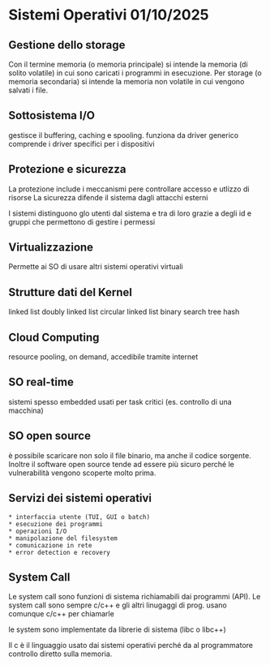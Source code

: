 
# Sistemi Operativi 01/10/2025
## Gestione dello storage
Con il termine memoria (o memoria principale) si intende la memoria (di solito volatile) in cui sono caricati i programmi in esecuzione.
Per storage (o memoria secondaria) si intende la memoria non volatile in cui vengono salvati i file.

## Sottosistema I/O
gestisce il buffering, caching e spooling.
funziona da driver generico
comprende i driver specifici per i dispositivi

## Protezione e sicurezza
La protezione include i meccanismi pere controllare accesso e utlizzo di risorse
La sicurezza difende il sistema dagli attacchi esterni

I sistemi distinguono glo utenti dal sistema e tra di loro grazie a degli id e gruppi che permettono di gestire i permessi

## Virtualizzazione
Permette ai SO di usare altri sistemi operativi virtuali

## Strutture dati del Kernel
linked list
doubly linked list
circular linked list
binary search tree
hash

## Cloud Computing
resource pooling, on demand, accedibile tramite internet

## SO real-time
sistemi spesso embedded usati per task critici (es. controllo di una macchina)

## SO open source
è possibile scaricare non solo il file binario, ma anche il codice sorgente. Inoltre il software open source tende ad essere più sicuro perché le vulnerabilità vengono scoperte molto prima.

## Servizi dei sistemi operativi
	* interfaccia utente (TUI, GUI o batch)
	* esecuzione dei programmi
	* operazioni I/O
	* manipolazione del filesystem
	* comunicazione in rete
	* error detection e recovery
	
## System Call
Le system call sono funzioni di sistema richiamabili dai programmi (API). Le system call sono sempre c/c++ e gli altri linugaggi di prog. usano comunque c/c++ per chiamarle

le system sono implementate da librerie di sistema (libc o libc++)

Il c è il linguaggio usato dai sistemi operativi perché da al programmatore controllo diretto sulla memoria.


	
